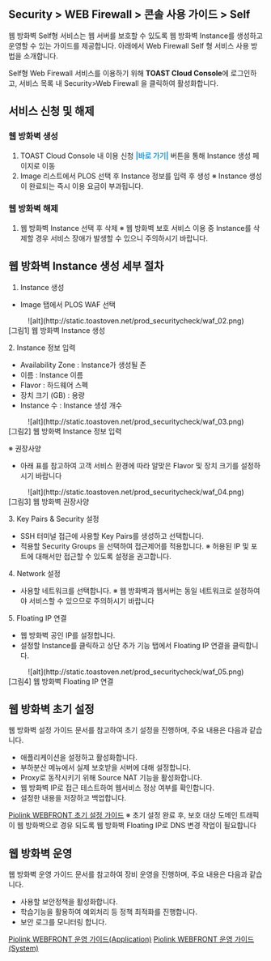 ## Security > WEB Firewall > 콘솔 사용 가이드 > Self

웹 방화벽 Self형 서비스는 웹 서버를 보호할 수 있도록 웹 방화벽 Instance를 생성하고 운영할 수 있는 가이드를 제공합니다.
아래에서 Web Firewall Self 형 서비스 사용 방법을 소개합니다.

Self형 Web Firewall 서비스를 이용하기 위해 **TOAST Cloud Console**에 로그인하고, 서비스 목록 내 Security>Web Firewall 을 클릭하여 활성화합니다.

## 서비스 신청 및 해제

### 웹 방화벽 생성

1. TOAST Cloud Console 내 이용 신청 <span style="color:#1995dc">**\|바로 가기\|** </span> 버튼을 통해 Instance 생성 페이지로 이동
2. Image 리스트에서 PLOS 선택 후 Instance 정보를 입력 후 생성
※ Instance 생성이 완료되는 즉시 이용 요금이 부과됩니다.

### 웹 방화벽 해제

1. 웹 방화벽 Instance 선택 후 삭제
※ 웹 방화벽 보호 서비스 이용 중 Instance를 삭제할 경우 서비스 장애가 발생할 수 있으니 주의하시기 바랍니다.

## 웹 방화벽 Instance 생성 세부 절차

1. Instance 생성

* Image 탭에서 PLOS WAF 선택

<center>![alt](http://static.toastoven.net/prod_securitycheck/waf_02.png)</center>
[그림1] 웹 방화벽 Instance 생성

2\. Instance 정보 입력

* Availability Zone : Instance가 생성될 존
* 이름 : Instance 이름
* Flavor : 하드웨어 스펙
* 장치 크기 (GB) : 용량
* Instance 수 : Instance 생성 개수

<center>![alt](http://static.toastoven.net/prod_securitycheck/waf_03.png)</center>
[그림2] 웹 방화벽 Instance 정보 입력

※ 권장사양

* 아래 표를 참고하여 고객 서비스 환경에 따라 알맞은 Flavor 및 장치 크기를 설정하시기 바랍니다

<center>![alt](http://static.toastoven.net/prod_securitycheck/waf_04.png)</center>
[그림3] 웹 방화벽 권장사양

3\. Key Pairs & Security 설정

* SSH 터미널 접근에 사용할 Key Pairs를 생성하고 선택합니다.
* 적용할 Security Groups 을 선택하여 접근제어를 적용합니다.
※ 허용된 IP 및 포트에 대해서만 접근할 수 있도록 설정을 권고합니다.

4\. Network 설정

* 사용할 네트워크를 선택합니다.
※ 웹 방화벽과 웹서버는 동일 네트워크로 설정하여야 서비스할 수 있으므로 주의하시기 바랍니다

5. Floating IP 연결

* 웹 방화벽 공인 IP를 설정합니다.
* 설정할 Instance를 클릭하고 상단 추가 기능 탭에서 Floating IP 연결을 클릭합니다.

<center>![alt](http://static.toastoven.net/prod_securitycheck/waf_05.png)</center>
[그림4] 웹 방화벽 Floating IP 연결

## 웹 방화벽 초기 설정

웹 방화벽 설정 가이드 문서를 참고하여 초기 설정을 진행하며, 주요 내용은 다음과 같습니다.

* 애플리케이션을 설정하고 활성화합니다.
* 부하분산 메뉴에서 실제 보호받을 서버에 대해 설정합니다.
* Proxy로 동작시키기 위해 Source NAT 기능을 활성화합니다.
* 웹 방화벽 IP로 접근 테스트하여 웹서비스 정상 여부를 확인합니다.
* 설정한 내용을 저장하고 백업합니다.

[Piolink WEBFRONT 초기 설정 가이드](aaa)
※ 초기 설정 완료 후, 보호 대상 도메인 트래픽이 웹 방화벽으로 경유 되도록 웹 방화벽 Floating IP로 DNS 변경 작업이 필요합니다

## 웹 방화벽 운영

웹 방화벽 운영 가이드 문서를 참고하여 장비 운영을 진행하며, 주요 내용은 다음과 같습니다.

* 사용할 보안정책을 활성화합니다.
* 학습기능을 활용하여 예외처리 등 정책 최적화를 진행합니다.
* 보안 로그를 모니터링 합니다.

[Piolink WEBFRONT 운영 가이드(Application)](aaa)
[Piolink WEBFRONT 운영 가이드(System)](aaa)

